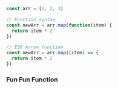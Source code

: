 
```javascript
const arr = [1, 2, 3]

// Function syntax
const newArr = arr.map(function(item) {
  return item * 2
})

// ES6 Arrow function
const newArr = arr.map((item) => {
  return item * 2
})
```


### Fun Fun Function